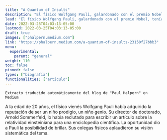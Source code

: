 ```yaml
---
title: "A Quantum of Insults"
description: "El físico Wolfgang Pauli, galardonado con el premio Nobel, tenía una gran afición a lanzar maldiciones a otros científicos"
lead: "El físico Wolfgang Pauli, galardonado con el premio Nobel, tenía una gran afición a lanzar maldiciones a otros científicos."
date: 2022-03-25T04:03:13-05:00
lastmod: 2022-03-25T04:03:13-05:00
draft: true
images: ["phalpern.medium.com"]
link: "https://phalpern.medium.com/a-quantum-of-insults-23150f27bbb3"
menu:
  experimental:
    parent: "general"
weight: 110
toc: false
pinned: false
types: ["biografía"]
functionalities: ["artículo"]
---
```


```text
Extracto traducido automáticamente del blog de "Paul Halpern" en Medium
```

A la edad de 20 años, el físico vienés Wolfgang Pauli había adquirido la reputación de ser un niño prodigio, un niño genio. Su director de doctorado, Arnold Sommerfeld, lo había reclutado para escribir un artículo sobre la relatividad einsteiniana para una enciclopedia científica. La oportunidad dio a Pauli la posibilidad de brillar. Sus colegas físicos aplaudieron su visión sistemática del tema.
